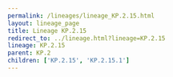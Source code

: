 ```yaml
---
permalink: /lineages/lineage_KP.2.15.html
layout: lineage_page
title: Lineage KP.2.15
redirect_to: ../lineage.html?lineage=KP.2.15
lineage: KP.2.15
parent: KP.2
children: ['KP.2.15', 'KP.2.15.1']
---
```

